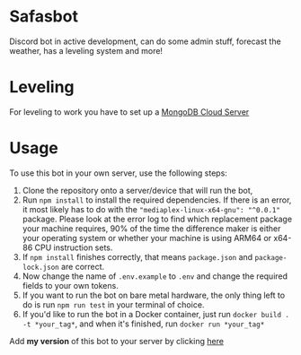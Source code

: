 # Safasbot

Discord bot in active development, can do some admin stuff, forecast the weather, has a leveling system and more!

# Leveling
For leveling to work you have to set up a [MongoDB Cloud Server](https://cloud.mongodb.com)

# Usage
To use this bot in your own server, use the following steps:
1. Clone the repository onto a server/device that will run the bot,
2. Run `npm install` to install the required dependencies. If there is an error, it most likely has to do with the `"mediaplex-linux-x64-gnu": "^0.0.1"` package. Please look at the error log to find which replacement package your machine requires, 90% of the time the difference maker is either your operating system or whether your machine is using ARM64 or x64-86 CPU instruction sets.
3. If `npm install` finishes correctly, that means `package.json` and `package-lock.json` are correct.
4. Now change the name of `.env.example` to `.env` and change the required fields to your own tokens.
5. If you want to run the bot on bare metal hardware, the only thing left to do is run `npm run test` in your terminal of choice.
6. If you'd like to run the bot in a Docker container, just run `docker build . -t *your_tag*`, and when it's finished, run `docker run *your_tag*`

Add **my version** of this bot to your server by clicking [here](https://discord.com/api/oauth2/authorize?client_id=1012693236541829147&permissions=8&scope=bot%20applications.commands)
